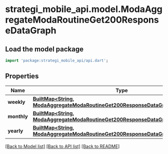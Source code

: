 # strategi_mobile_api.model.ModaAggregateModaRoutineGet200ResponseDataGraph

## Load the model package
```dart
import 'package:strategi_mobile_api/api.dart';
```

## Properties
Name | Type | Description | Notes
------------ | ------------- | ------------- | -------------
**weekly** | [**BuiltMap&lt;String, ModaAggregateModaRoutineGet200ResponseDataGraphWeeklyValue&gt;**](ModaAggregateModaRoutineGet200ResponseDataGraphWeeklyValue.md) |  | [optional] 
**monthly** | [**BuiltMap&lt;String, ModaAggregateModaRoutineGet200ResponseDataGraphMonthlyValue&gt;**](ModaAggregateModaRoutineGet200ResponseDataGraphMonthlyValue.md) |  | [optional] 
**yearly** | [**BuiltMap&lt;String, ModaAggregateModaRoutineGet200ResponseDataGraphMonthlyValue&gt;**](ModaAggregateModaRoutineGet200ResponseDataGraphMonthlyValue.md) |  | [optional] 

[[Back to Model list]](../README.md#documentation-for-models) [[Back to API list]](../README.md#documentation-for-api-endpoints) [[Back to README]](../README.md)


